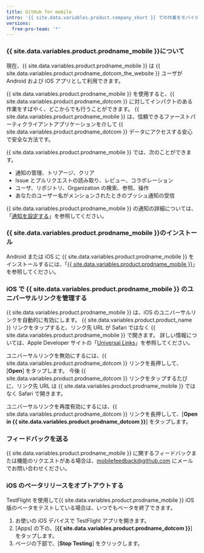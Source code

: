 ```yaml
---
title: GitHub for mobile
intro: '{{ site.data.variables.product.company_short }} での作業をモバイルデバイスからトリアージ、コラボレーション、および管理します。'
versions:
  free-pro-team: '*'
---
```


### {{ site.data.variables.product.prodname_mobile }}について

現在、{{ site.data.variables.product.prodname_mobile }} は {{ site.data.variables.product.prodname_dotcom_the_website }} ユーザが Android および iOS アプリとして利用できます。

{{ site.data.variables.product.prodname_mobile }} を使用すると、{{ site.data.variables.product.prodname_dotcom }} に対してインパクトのある作業をすばやく、どこからでも行うことができます。 {{ site.data.variables.product.prodname_mobile }} は、信頼できるファーストパーティクライアントアプリケーションを介して {{ site.data.variables.product.prodname_dotcom }} データにアクセスする安心で安全な方法です。

{{ site.data.variables.product.prodname_mobile }} では、次のことができます。
- 通知の管理、トリアージ、クリア
- Issue とプルリクエストの読み取り、レビュー、コラボレーション
- ユーザ、リポジトリ、Organization の検索、参照、操作
- あなたのユーザー名がメンションされたときのプッシュ通知の受信

{{ site.data.variables.product.prodname_mobile }} の通知の詳細については、「[通知を設定する](/github/managing-subscriptions-and-notifications-on-github/configuring-notifications#enabling-push-notifications-with-github-for-mobile)」を参照してください。

### {{ site.data.variables.product.prodname_mobile }}のインストール

Android または iOS に {{ site.data.variables.product.prodname_mobile }} をインストールするには、「[{{ site.data.variables.product.prodname_mobile }}](https://github.com/mobile)」を参照してください。

### iOS で {{ site.data.variables.product.prodname_mobile }} のユニバーサルリンクを管理する

{{ site.data.variables.product.prodname_mobile }} は、iOS のユニバーサルリンクを自動的に有効にします。 {{ site.data.variables.product.product_name }} リンクをタップすると、リンク先 URL が Safari ではなく {{ site.data.variables.product.prodname_mobile }} で開きます。 詳しい情報については、Apple Developer サイトの「[Universal Links](https://developer.apple.com/ios/universal-links/)」を参照してください。

ユニバーサルリンクを無効にするには、{{ site.data.variables.product.prodname_dotcom }} リンクを長押しして、[**Open**] をタップします。 今後 {{ site.data.variables.product.prodname_dotcom }} リンクをタップするたびに、リンク先 URL は {{ site.data.variables.product.prodname_mobile }} ではなく Safari で開きます。

ユニバーサルリンクを再度有効にするには、{{ site.data.variables.product.prodname_dotcom }} リンクを長押しして、[**Open in {{ site.data.variables.product.prodname_dotcom }}**] をタップします。

### フィードバックを送る

{{ site.data.variables.product.prodname_mobile }} に関するフィードバックまたは機能のリクエストがある場合は、<a href="mailto:mobilefeedback@github.com">mobilefeedback@github.com</a> にメールでお問い合わせください。


### iOS のベータリリースをオプトアウトする

TestFlight を使用して{{ site.data.variables.product.prodname_mobile }} iOS 版のベータをテストしている場合は、いつでもベータを終了できます。

1. お使いの iOS デバイスで TestFlight アプリを開きます。
2. [Apps] の下の、[**{{ site.data.variables.product.prodname_dotcom }}**] をタップします。
3. ページの下部で、[**Stop Testing**] をクリックします。

